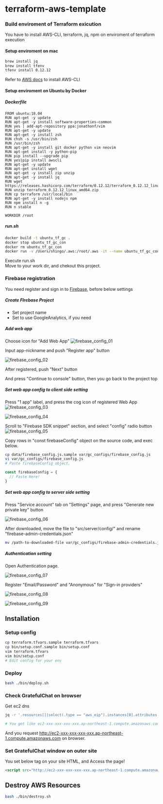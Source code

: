 # terraform-aws-template

### Build enviroment of Terraform exicution
You have to install AWS-CLI, terraform, jq, npm on enviroment of terraform execution

#### Setup enviroment on mac
```bash
brew install jq
brew install tfenv
tfenv install 0.12.12
```
Refer to [AWS docs](https://docs.aws.amazon.com/cli/latest/userguide/install-macos.html) to install AWS-CLI

#### Setup enviroment on Ubuntu by Docker
##### Dockerfile

```
FROM ubuntu:18.04
RUN apt-get -y update
RUN apt-get -y install software-properties-common
RUN yes | add-apt-repository ppa:jonathonf/vim
RUN apt-get -y update
RUN apt-get -y install zsh
RUN chsh -s /usr/bin/zsh
RUN /usr/bin/zsh
RUN apt-get -y install git docker python vim neovim
RUN apt-get install -y python-pip
RUN pip install --upgrade pip
RUN yes|pip install awscli
RUN apt-get -y update
RUN apt-get install wget
RUN apt-get -y install zip unzip
RUN apt-get -y install jq
RUN wget https://releases.hashicorp.com/terraform/0.12.12/terraform_0.12.12_linux_amd64.zip
RUN unzip terraform_0.12.12_linux_amd64.zip
RUN cp terraform /usr/local/bin
RUN apt-get -y install nodejs npm
RUN npm install n -g
RUN n stable

WORKDIR /root
```

##### run.sh
```bash
docker build -t ubuntu_tf_gc .
docker stop ubuntu_tf_gc_con
docker rm ubuntu_tf_gc_con
docker run -v /Users/shingo/.aws:/root/.aws -it --name ubuntu_tf_gc_con ubuntu_tf_gc:latest /bin/bash
```
Execute run.sh  
Move to your work dir, and chekout this project.


### Firebase registration

You need register and sign in to [Firebase](https://firebase.google.com/), before below settings

##### Create FIrebase Project

* Set project name
* Set to use GoogleAnalytics, if you need

##### Add web app

Choose icon for "Add Web App" ![firebase_config_01](https://raw.githubusercontent.com/uzura8/expressbird/dev_gc/src/doc/assets/img/firebase_config_01.png)



Input app-nickname and push "Register app" button

![firebase_config_02](https://raw.githubusercontent.com/uzura8/expressbird/dev_gc/src/doc/assets/img/firebase_config_02.png)



After registered, push "Next" button

And press "Continue to  console" button, then you go back to the project top



##### Set web app config to client side setting

Press "1 app" label, and press the cog icon of registered Web App ![firebase_config_03](https://raw.githubusercontent.com/uzura8/expressbird/dev_gc/src/doc/assets/img/firebase_config_03.png)

 ![firebase_config_04](https://raw.githubusercontent.com/uzura8/expressbird/dev_gc/src/doc/assets/img/firebase_config_04.png)



Scroll to "Firebase SDK snippet" section, and select "config" radio button ![firebase_config_05](https://raw.githubusercontent.com/uzura8/expressbird/dev_gc/src/doc/assets/img/firebase_config_05.png)



Copy rows in "const firebaseConfig" object on the source code, and exec below.

```bash
cp data/firebase_config.js.sample var/gc_configs/firebase_config.js
vi var/gc_configs/firebase_config.js
# Paste firebaseConfig object.
```

```js
const firebaseConfig = {
  // Paste Here!
}
```


##### Set web app config to server side setting

Press "Service account" tab on "Settings" page, and press "Generate new private key" button

![firebase_config_06](https://raw.githubusercontent.com/uzura8/expressbird/dev_gc/src/doc/assets/img/firebase_config_06.jpg)



After downloaded, move the file to "src/server/config/" and rename "firebase-admin-credentials.json"

```bash
mv /path-to-downloaded-file var/gc_configs/firebase-admin-credentials.json
```



##### Authentication setting

Open Authentication page.

![firebase_config_07](https://raw.githubusercontent.com/uzura8/expressbird/dev_gc/src/doc/assets/img/firebase_config_07.png)



Register "Email/Password" and "Anonymous" for "Sign-in providers"

![firebase_config_08](https://raw.githubusercontent.com/uzura8/expressbird/dev_gc/src/doc/assets/img/firebase_config_08.png)

![firebase_config_09](https://raw.githubusercontent.com/uzura8/expressbird/dev_gc/src/doc/assets/img/firebase_config_09.png)




## Installation

### Setup config

```bash
cp terraform.tfvars.sample terraform.tfvars
cp bin/setup.conf.sample bin/setup.conf
vim terraform.tfvars
vim bin/setup.conf
# Edit config for your env
```

### Deploy

```bash
bash ./bin/deploy.sh
```

### Check GratefulChat on browser
Get ec2 dns

```bash
jq -r '.resources[]|select(.type == "aws_eip").instances[0].attributes.public_dns' terraform.tfstate

# You get like ec2-xxx-xxx-xxx-xxx.ap-northeast-1.compute.amazonaws.com
```
And you request http://ec2-xxx-xxx-xxx-xxx.ap-northeast-1.compute.amazonaws.com on browser.

### Set GratefulChat window on outer site

You set below tag on your site HTML, and Access the page!

```html
<script src="http://ec2-xxx-xxx-xxx-xxx.ap-northeast-1.compute.amazonaws.com/assets/js/chat_frame.js"></script>
```


## Destroy AWS Resources

```bash
bash ./bin/destroy.sh
```

